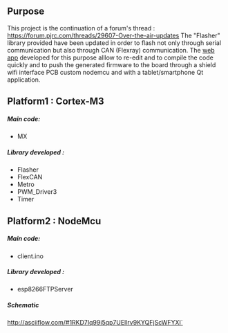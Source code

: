 ## Purpose

This project is the continuation of a forum's thread : https://forum.pjrc.com/threads/29607-Over-the-air-updates
The "Flasher" library provided have been updated in order to flash not only through serial communication but also through CAN (Flexray) communication.
The [web app](http://nathanhue.com/ota) developed for this purpose alllow to re-edit and to compile the code quickly and to push the generated firmware to the board through a shield wifi interface PCB custom nodemcu and with a tablet/smartphone Qt application.


## Platform1 : Cortex-M3 
##### Main code:
- MX
##### Library developed :
- Flasher
- FlexCAN
- Metro	
- PWM_Driver3	
- Timer

## Platform2 : NodeMcu 
##### Main code:
- client.ino
##### Library developed :
- esp8266FTPServer



##### Schematic
http://asciiflow.com/#1RKD7Iq99i5qp7UEllrv9KYQFjScWFYXI`
